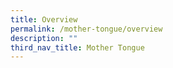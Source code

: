 ```yaml
---
title: Overview
permalink: /mother-tongue/overview
description: ""
third_nav_title: Mother Tongue
---
```

